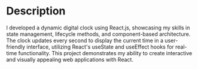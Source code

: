 # Description
I developed a dynamic digital clock using React.js, showcasing my skills in state management, lifecycle methods, and component-based architecture. The clock updates every second to display the current time in a user-friendly interface, utilizing React's useState and useEffect hooks for real-time functionality. This project demonstrates my ability to create interactive and visually appealing web applications with React.
